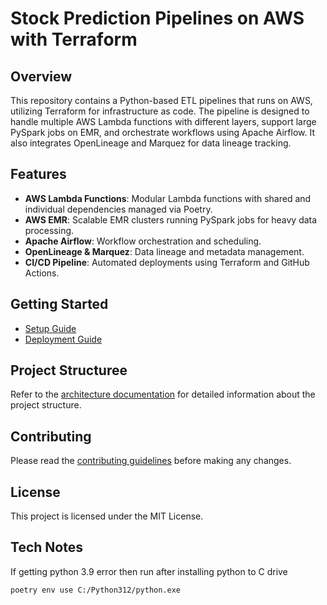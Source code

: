 # Stock Prediction Pipelines on AWS with Terraform

## Overview

This repository contains a Python-based ETL pipelines that runs on AWS, utilizing Terraform for infrastructure as code. The pipeline is designed to handle multiple AWS Lambda functions with different layers, support large PySpark jobs on EMR, and orchestrate workflows using Apache Airflow. It also integrates OpenLineage and Marquez for data lineage tracking.

## Features

- **AWS Lambda Functions**: Modular Lambda functions with shared and individual dependencies managed via Poetry.
- **AWS EMR**: Scalable EMR clusters running PySpark jobs for heavy data processing.
- **Apache Airflow**: Workflow orchestration and scheduling.
- **OpenLineage & Marquez**: Data lineage and metadata management.
- **CI/CD Pipeline**: Automated deployments using Terraform and GitHub Actions.

## Getting Started

- [Setup Guide](docs/setup_guide.md)
- [Deployment Guide](docs/deployment_guide.md)

## Project Structuree

Refer to the [architecture documentation](docs/architecture.md) for detailed information about the project structure.

## Contributing

Please read the [contributing guidelines](docs/contributing.md) before making any changes.

## License

This project is licensed under the MIT License.

## Tech Notes

If getting python 3.9 error then run after installing python to C drive

``poetry env use C:/Python312/python.exe``
